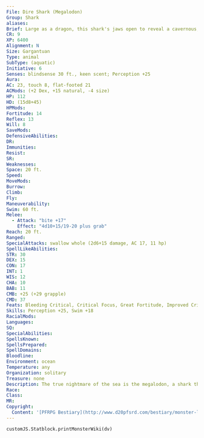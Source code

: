 ```yaml
---
File: Dire Shark (Megalodon)
Group: Shark
aliases: 
Brief: Large as a dragon, this shark's jaws open to reveal a cavernous, tooth-lined gullet capable of swallowing a horse whole.
CR: 9
XP: 6400
Alignment: N
Size: Gargantuan
Type: animal
SubType: (aquatic)
Initiative: 6
Senses: blindsense 30 ft., keen scent; Perception +25
Aura: 
AC: 23, touch 8, flat-footed 21
ACMods: (+2 Dex, +15 natural, -4 size)
HP: 112
HD: (15d8+45)
HPMods: 
Fortitude: 14
Reflex: 13
Will: 8
SaveMods: 
DefensiveAbilities: 
DR: 
Immunities: 
Resist: 
SR: 
Weaknesses: 
Space: 20 ft.
Speed: 
MoveMods: 
Burrow: 
Climb: 
Fly: 
Maneuverability: 
Swim: 60 ft.
Melee: 
  - Attack: "bite +17"
    Effect: "4d10+15/19-20 plus grab"
Reach: 20 ft.
Ranged: 
SpecialAttacks: swallow whole (2d6+15 damage, AC 17, 11 hp)
SpellLikeAbilities: 
STR: 30
DEX: 15
CON: 17
INT: 1
WIS: 12
CHA: 10
BAB: 11
CMB: +25 (+29 grapple)
CMD: 37
Feats: Bleeding Critical, Critical Focus, Great Fortitude, Improved Critical (bite), Improved Initiative, Iron Will, Lightning Reflexes, Skill Focus (Perception)
Skills: Perception +25, Swim +18
RacialMods: 
Languages: 
SQ: 
SpecialAbilities: 
SpellsKnown: 
SpellsPrepared: 
SpellDomains: 
Bloodline: 
Environment: ocean
Temperature: any
Organization: solitary
Treasure: none
Description: The true nightmare of the sea is the megalodon, a shark that represents the pinnacle of this species' evolution. Horrifying in its immense size and ruinous appetite, the megalodon is certainly the beast behind many legends of enormous fish who swallow ships whole. A megalodon is 60 feet long and weighs 100,000 pounds.
Race: 
Class: 
MR: 
Copyright:
  Content: '[PFRPG Bestiary](http://www.d20pfsrd.com/bestiary/monster-listings/animals/aquatic/shark/dire-shark)'
---
```

```dataviewjs
customJS.Statblock.printMonsterWiki(dv)
```
